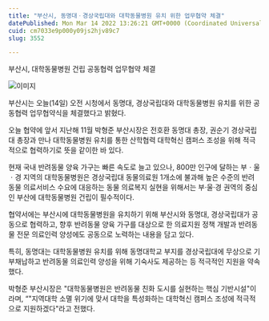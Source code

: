```yaml
---
title: "부산시, 동명대ㆍ경상국립대와 대학동물병원 유치 위한 업무협약 체결"
datePublished: Mon Mar 14 2022 13:26:21 GMT+0000 (Coordinated Universal Time)
cuid: cm7033e9p000y09js2hjv89c7
slug: 3552

---
```



부산시, 대학동물병원 건립 공동협력 업무협약 체결

![이미지](https://cdn.hashnode.com/res/hashnode/image/upload/v1739254281926/ba99f4bb-e62e-4908-b339-bd78b371f30b.png)

부산시는 오늘(14일) 오전 시청에서 동명대, 경상국립대와 대학동물병원 유치를 위한 공동협력 업무협약식을 체결했다고 밝혔다.

오늘 협약에 앞서 지난해 11월 박형준 부산시장은 전호환 동명대 총장, 권순기 경상국립대 총장과 만나 대학동물병원 유치를 통한 산학협력 대학혁신 캠퍼스 조성을 위해 적극적으로 협력하기로 뜻을 같이한 바 있다.

현재 국내 반려동물 양육 가구는 빠른 속도로 늘고 있으나, 800만 인구에 달하는 부ㆍ울ㆍ경 지역의 대학동물병원은 경상국립대 동물의료원 1개소에 불과해 높은 수준의 반려동물 의료서비스 수요에 대응하는 동물 의료복지 실현을 위해서는 부·울·경 권역의 중심인 부산에 대학동물병원 건립이 필수적이다.

협약서에는 부산시에 대학동물병원을 유치하기 위해 부산시와 동명대, 경상국립대가 공동으로 협력하고, 향후 반려동물 양육 가구를 대상으로 한 의료지원 정책 개발과 반려동물 전문 의료인력 양성에도 공동으로 노력하는 내용을 담고 있다.

특히, 동명대는 대학동물병원 유치를 위해 동명대학교 부지를 경상국립대에 무상으로 기부채납하고 반려동물 의료인력 양성을 위해 기숙사도 제공하는 등 적극적인 지원을 약속했다.

박형준 부산시장은 "대학동물병원은 반려동물 친화 도시를 실현하는 핵심 기반시설"이라며, “"지역대학 소멸 위기에 맞서 대학을 특성화하는 대학혁신 캠퍼스 조성에 적극적으로 지원하겠다"라고 전했다.